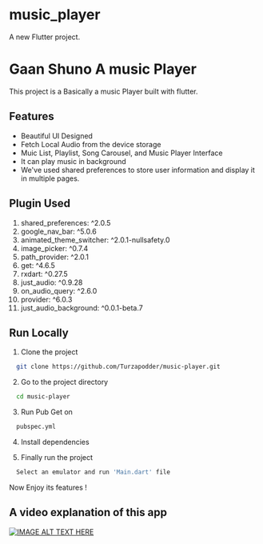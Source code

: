 # music_player

A new Flutter project.

# Gaan Shuno A music Player
This project is a Basically a music Player built with flutter.






## Features

- Beautiful UI Designed
- Fetch Local Audio from the device storage
- Muic List, Playlist, Song Carousel, and Music Player Interface
- It can play music in background
- We've used shared preferences to store user information and display it in multiple pages.


## Plugin Used
1. shared_preferences: ^2.0.5
2. google_nav_bar: ^5.0.6
3. animated_theme_switcher: ^2.0.1-nullsafety.0
4. image_picker: ^0.7.4
5. path_provider: ^2.0.1
6. get: ^4.6.5
7. rxdart: ^0.27.5
8. just_audio: ^0.9.28
9. on_audio_query: ^2.6.0
10. provider: ^6.0.3
11. just_audio_background: ^0.0.1-beta.7



## Run Locally

1. Clone the project
```bash
  git clone https://github.com/Turzapodder/music-player.git
```
2. Go to the project directory
```bash
  cd music-player
```
3. Run Pub Get on
```bash
  pubspec.yml
```
4. Install dependencies

5. Finally run the project
```bash
  Select an emulator and run 'Main.dart' file
```
Now Enjoy its features !


## A video explanation of this app
[![IMAGE ALT TEXT HERE](https://img.youtube.com/vi/tX9RE6yqe5A/0.jpg)](https://www.youtube.com/watch?v=tX9RE6yqe5A)



